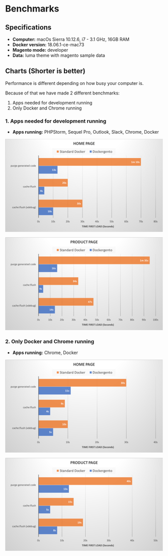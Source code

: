 # Benchmarks


## Specifications

* **Computer:** macOs Sierra 10.12.6, i7 - 3.1 GHz, 16GB RAM
* **Docker version:** 18.06.1-ce-mac73
* **Magento mode:** developer
* **Data:** luma theme with magento sample data

## Charts (Shorter is better)

Performance is different depending on how busy your computer is. 

Because of that we have made 2 different benchmarks:

1. Apps needed for development running
2. Only Docker and Chrome running

### 1. Apps needed for development running

* **Apps running:** PHPStorm, Sequel Pro, Outlook, Slack, Chrome, Docker

![Benchmark Home Page](img/benchmark_home_slow.png)

![Benchmark Home Page](img/benchmark_product_slow.png)

### 2. Only Docker and Chrome running

* **Apps running:** Chrome, Docker

![Benchmark Home Page](img/benchmark_home_fast.png)

![Benchmark Home Page](img/benchmark_product_fast.png)

